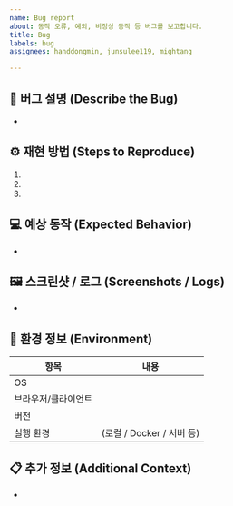 ```yaml
---
name: Bug report
about: 동작 오류, 예외, 비정상 동작 등 버그를 보고합니다.
title: Bug
labels: bug
assignees: handdongmin, junsulee119, mightang

---
```


## 🧩 버그 설명 (Describe the Bug)
<!-- 어떤 문제가 발생했는지 명확히 설명해주세요. -->
- 

## ⚙️ 재현 방법 (Steps to Reproduce)
<!-- 동일한 문제를 재현할 수 있는 단계별 과정을 작성해주세요. -->
1. 
2. 
3. 

## 💻 예상 동작 (Expected Behavior)
<!-- 기대했던 올바른 동작을 작성해주세요. -->
- 

## 🖼️ 스크린샷 / 로그 (Screenshots / Logs)
<!-- 필요 시 스크린샷이나 에러 로그를 첨부해주세요. -->
- 

## 🧠 환경 정보 (Environment)
| 항목 | 내용 |
|------|------|
| OS | |
| 브라우저/클라이언트 | |
| 버전 | |
| 실행 환경 | (로컬 / Docker / 서버 등) |

## 📋 추가 정보 (Additional Context)
<!-- 참고할 만한 추가 정보가 있다면 작성해주세요. -->
-
